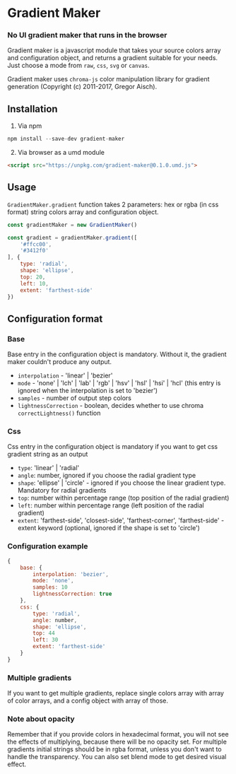 # Gradient Maker
### No UI gradient maker that runs in the browser

Gradient maker is a javascript module that takes your source colors array and configuration object, and returns a gradient suitable for your needs. Just choose a mode from `raw`, `css`, `svg` or `canvas`.

Gradient maker uses `chroma-js` color manipulation library for gradient generation (Copyright (c) 2011-2017, Gregor Aisch).

## Installation

1. Via npm
```javascript
npm install --save-dev gradient-maker
```
2. Via browser as a umd module
```html
<script src="https://unpkg.com/gradient-maker@0.1.0.umd.js">
```

## Usage
`GradientMaker.gradient` function takes 2 parameters: hex or rgba (in css format) string colors array and configuration object.
```javascript
const gradientMaker = new GradientMaker()

const gradient = gradientMaker.gradient([
    '#ffcc00',
    '#3412f0'
], {
    type: 'radial',
    shape: 'ellipse',
    top: 20,
    left: 10,
    extent: 'farthest-side'
})
```

## Configuration format
### Base
Base entry in the configuration object is mandatory. Without it, the gradient maker couldn't produce any output.
- `interpolation` - 'linear' | 'bezier'
- `mode` - 'none' | 'lch' | 'lab' | 'rgb' | 'hsv' | 'hsl' | 'hsi' | 'hcl' (this entry is ignored when the interpolation is set to 'bezier')
- `samples` - number of output step colors
- `lightnessCorrection` - boolean, decides whether to use chroma `correctLightness()` function

### Css
Css entry in the configuration object is mandatory if you want to get css gradient string as an output
- `type`: 'linear' | 'radial'
- `angle`: number, ignored if you choose the radial gradient type
- `shape`: 'ellipse' | 'circle' - ignored if you choose the linear gradient type. Mandatory for radial gradients
- `top`: number within percentage range (top position of the radial gradient)
- `left`: number within percentage range (left position of the radial gradient)
- `extent`: 'farthest-side', 'closest-side', 'farthest-corner', 'farthest-side' - extent keyword (optional, ignored if the shape is set to 'circle')

### Configuration example
```javascript
{
    base: {
        interpolation: 'bezier',
        mode: 'none',
        samples: 10
        lightnessCorrection: true
    },
    css: {
        type: 'radial',
        angle: number,
        shape: 'ellipse',
        top: 44
        left: 30
        extent: 'farthest-side'
    }
}
```

### Multiple gradients
If you want to get multiple gradients, replace single colors array with array of color arrays, and a config object with array of those.

### Note about opacity
Remember that if you provide colors in hexadecimal format, you will not see the effects of multiplying, because there will be no opacity set. For multiple gradients initial strings should be in rgba format, unless you don't want to handle the transparency. You can also set blend mode to get desired visual effect.